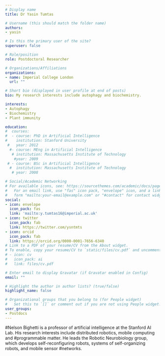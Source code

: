 ```yaml
---
# Display name
title: Dr Yasin Tumtas

# Username (this should match the folder name)
authors:
- yasin

# Is this the primary user of the site?
superuser: false

# Role/position
role: Postdoctoral Researcher

# Organizations/Affiliations
organizations:
- name: Imperial College London
  url: ""

# Short bio (displayed in user profile at end of posts)
bio: My research interests include autophagy and biochemistry.

interests:
- Autophagy
- Biochemistry
- Plant immunity

education:
#  courses:
#  - course: PhD in Artificial Intelligence
#    institution: Stanford University
 #   year: 2012
  #- course: MEng in Artificial Intelligence
   # institution: Massachusetts Institute of Technology
    #year: 2009
 # - course: BSc in Artificial Intelligence
  #  institution: Massachusetts Institute of Technology
   # year: 2008

# Social/Academic Networking
# For available icons, see: https://sourcethemes.com/academic/docs/page-builder/#icons
#   For an email link, use "fas" icon pack, "envelope" icon, and a link in the
#   form "mailto:your-email@example.com" or "#contact" for contact widget.
social:
- icon: envelope
  icon_pack: fas
  link: 'mailto:y.tumtas16@imperial.ac.uk'
- icon: twitter
  icon_pack: fab
  link: https://twitter.com/ysntmts
- icon: orcid
  icon_pack: fab
  link: https://orcid.org/0000-0001-7656-6340
# Link to a PDF of your resume/CV from the About widget.
# To enable, copy your resume/CV to `static/files/cv.pdf` and uncomment the lines below.
# - icon: cv
#   icon_pack: ai
#   link: files/cv.pdf

# Enter email to display Gravatar (if Gravatar enabled in Config)
email: ""

# Highlight the author in author lists? (true/false)
highlight_name: false

# Organizational groups that you belong to (for People widget)
#   Set this to `[]` or comment out if you are not using People widget.
user_groups:
- Postdocs
---
```


#Nelson Bighetti is a professor of artificial intelligence at the Stanford AI Lab. His research interests include distributed robotics, mobile computing and #programmable matter. He leads the Robotic Neurobiology group, which develops self-reconfiguring robots, systems of self-organizing robots, and mobile sensor #networks.

